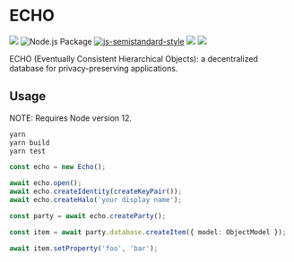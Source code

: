 # ECHO

![](https://img.shields.io/github/license/@dxos/echo)
![Node.js Package](https://github.com/dxos/echo/workflows/Node.js%20Package/badge.svg?branch=main)
[![js-semistandard-style](https://img.shields.io/badge/code%20style-semistandard-brightgreen.svg?style=flat-square)](https://github.com/standard/semistandard)
![](https://img.shields.io/badge/npm-%3E%3D3.0.0-orange.svg?style=flat-square)
![](https://img.shields.io/badge/Node.js-%3E%3D8.0.0-orange.svg?style=flat-square)

ECHO (Eventually Consistent Hierarchical Objects): a decentralized database for privacy-preserving applications.


## Usage

NOTE: Requires Node version 12.

```bash
yarn
yarn build
yarn test
```

```typescript
const echo = new Echo();

await echo.open();
await echo.createIdentity(createKeyPair());
await echo.createHalo('your display name');

const party = await echo.createParty();

const item = await party.database.createItem({ model: ObjectModel });

await item.setProperty('foo', 'bar');
```
